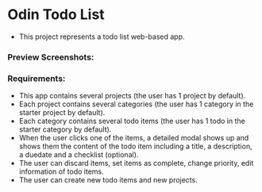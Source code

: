 # Odin Todo List

- This project represents a todo list web-based app.

### Preview Screenshots:

### Requirements:

- This app contains several projects (the user has 1 project by default).
- Each project contains several categories (the user has 1 category in the starter project by default).
- Each category contains several todo items (the user has 1 todo in the starter category by default).
- When the user clicks one of the items, a detailed modal shows up and shows them the content of the todo item including a title, a description, a duedate and a checklist (optional).
- The user can discard items, set items as complete, change priority, edit information of todo items.
- The user can create new todo items and new projects.
